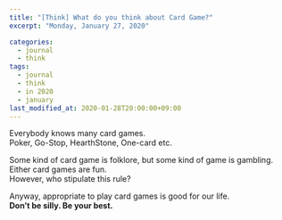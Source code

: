 ```yaml
---
title: "[Think] What do you think about Card Game?"
excerpt: "Monday, January 27, 2020"

categories:
  - journal
  - think
tags:
  - journal
  - think
  - in 2020
  - january
last_modified_at: 2020-01-28T20:00:00+09:00
---
```

Everybody knows many card games.  
Poker, Go-Stop, HearthStone, One-card etc.  

Some kind of card game is folklore, but some kind of game is gambling.  
Either card games are fun.  
However, who stipulate this rule?  

Anyway, appropriate to play card games is good for our life.  
**Don’t be silly. Be your best.**  

